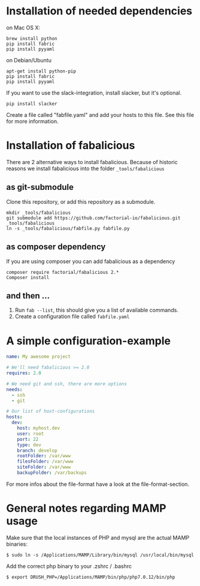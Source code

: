 # Installation of needed dependencies

on Mac OS X:

    brew install python
    pip install fabric
    pip install pyyaml

on Debian/Ubuntu

    apt-get install python-pip
    pip install fabric
    pip install pyyaml

If you want to use the slack-integration, install slacker, but it's optional.

    pip install slacker

Create a file called "fabfile.yaml" and add your hosts to this file. See this file for more information.

# Installation of fabalicious

There are 2 alternative ways to install fabalicious. Because of historic reasons we install fabalicious into the folder `_tools/fabalicious`

## as git-submodule

Clone this repository, or add this repository as a submodule.

```shell
mkdir _tools/fabalicious
git submodule add https://github.com/factorial-io/fabalicious.git _tools/fabalicious
ln -s _tools/fabalicious/fabfile.py fabfile.py
```

## as composer dependency

If you are using composer you can add fabalicious as a dependency

```shell
composer require factorial/fabalicious 2.*
Composer install
```

## and then ...

1. Run `fab --list`, this should give you a list of available commands.
2. Create a configuration file called `fabfile.yaml`

# A simple configuration-example

```yaml
name: My awesome project

# We'll need fabalicious >= 2.0
requires: 2.0

# We need git and ssh, there are more options
needs:
  - ssh
  - git

# Our list of host-configurations
hosts:
  dev:
    host: myhost.dev
    user: root
    port: 22
    type: dev
    branch: develop
    rootFolder: /var/www
    filesFolder: /var/www
    siteFolder: /var/www
    backupFolder: /var/backups
```

For more infos about the file-format have a look at the file-format-section.

# General notes regarding MAMP usage

Make sure that the local instances of PHP and mysql are the actual MAMP binaries:

```$ sudo ln -s /Applications/MAMP/Library/bin/mysql /usr/local/bin/mysql```

Add the correct php binary to your .zshrc / .bashrc

```$ export DRUSH_PHP=/Applications/MAMP/bin/php/php7.0.12/bin/php```





